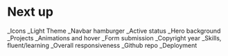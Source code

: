 # Next up
_Icons
_Light Theme
_Navbar hamburger
_Active status
_Hero background
_Projects
_Animations and hover
_Form submission
_Copyright year
_Skills, fluent/learning
_Overall responsiveness
_Github repo
_Deployment